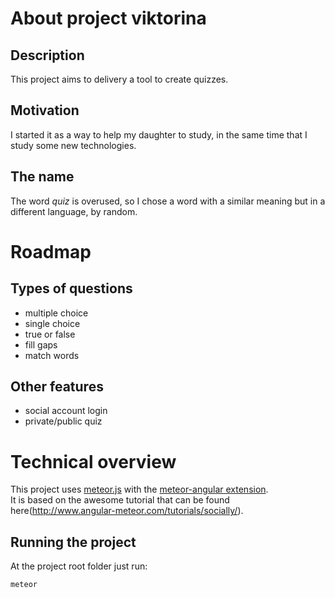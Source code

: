 # About project viktorina

## Description

This project aims to delivery a tool to create quizzes.

## Motivation

I started it as a way to help my daughter to study, in the same time that I study some new technologies.    

## The name

The word *quiz* is overused, so I chose a word with a similar meaning but in a different language, by random.

# Roadmap

## Types of questions

* multiple choice
* single choice
* true or false
* fill gaps
* match words

## Other features

* social account login
* private/public quiz

# Technical overview

This project uses [meteor.js](https://www.meteor.com/) with the [meteor-angular extension](http://www.angular-meteor.com/).  
It is based on the awesome tutorial that can be found here(http://www.angular-meteor.com/tutorials/socially/).

## Running the project

At the project root folder just run:
```
meteor
```
